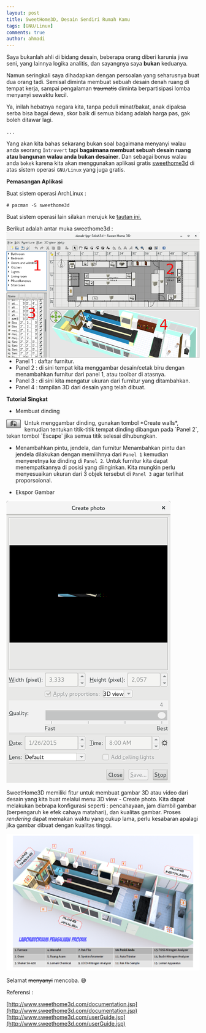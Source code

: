 ```yaml
---
layout: post
title: SweetHome3D, Desain Sendiri Rumah Kamu
tags: [GNU/Linux]
comments: true
author: ahmadi
--- 
```


Saya bukanlah ahli di bidang desain, beberapa orang diberi karunia jiwa seni, yang lainnya logika analitis, dan sayangnya saya **bukan** keduanya.

Namun seringkali saya dihadapkan dengan persoalan yang seharusnya buat dua orang tadi. Semisal diminta membuat sebuah desain denah ruang di tempat kerja, sampai pengalaman ~~traumatis~~ diminta berpartisipasi lomba menyanyi sewaktu kecil.

Ya, inilah hebatnya negara kita, tanpa peduli minat/bakat, anak dipaksa serba bisa bagai dewa, skor baik di semua bidang adalah harga pas, gak boleh ditawar lagi. 

`...`

Yang akan kita bahas sekarang bukan soal bagaimana menyanyi walau anda seorang `Introvert` tapi **bagaimana membuat sebuah desain ruang atau bangunan walau anda bukan desainer**. Dan sebagai bonus walau anda `bokek` karena kita akan menggunakan aplikasi gratis [sweethome3d](http://www.sweethome3d.com/) di atas sistem operasi `GNU/Linux` yang juga gratis.

**Pemasangan Aplikasi**

Buat sistem operasi ArchLinux :
```shell
# pacman -S sweethome3d
```
Buat sistem operasi lain silakan merujuk ke [tautan ini.](http://www.sweethome3d.com/userGuide.jsp#Installation)   

Berikut adalah antar muka sweethome3d :
<img border="0" src="/img/sh3d-antarmuka.png" style="float:left; margin-right:10px"/>

- Panel 1 : daftar furnitur.
- Panel 2 : di sini tempat kita menggambar desain/cetak biru dengan menambahkan furnitur dari panel 1, atau toolbar di atasnya.
- Panel 3 : di sini kita mengatur ukuran dari furnitur yang ditambahkan.
- Panel 4 : tampilan 3D dari desain yang telah dibuat.

**Tutorial Singkat**

- Membuat dinding
<img border="0" src="/img/sh3d-tembok.png" style="float:left; margin-right:10px"/>
Untuk menggambar dinding, gunakan tombol *Create walls*, kemudian tentukan titik-titik tempat dinding dibangun pada `Panel 2`, tekan tombol `Escape` jika semua titik selesai dihubungkan.

- Menambahkan pintu, jendela, dan furnitur
Menambahkan pintu dan jendela dilakukan dengan memilihnya dari `Panel 1` kemudian menyeretnya ke dinding di `Panel 2`. Untuk furnitur kita dapat menempatkannya di posisi yang diinginkan. Kita mungkin perlu menyesuaikan ukuran dari 3 objek tersebut di `Panel 3` agar terlihat proporsoional.

- Ekspor Gambar

<img border="0" src="/img/sh3d-eksporgambar.png"/>

SweetHome3D memiliki fitur untuk membuat gambar 3D atau video dari desain yang kita buat melalui menu 3D view - Create photo. Kita dapat melakukan bebrapa konfigurasi seperti : pencahayaan, jam diambil gambar (berpengaruh ke efek cahaya matahari), dan kualitas gambar. Proses *rendering* dapat memakan waktu yang cukup lama, perlu kesabaran apalagi jika gambar dibuat dengan kualitas tinggi.

<img border="0" src="/img/sh3d-denah.bmp"/>

Selamat ~~menyanyi~~ mencoba.
😅

Referensi :

[http://www.sweethome3d.com/documentation.jsp](http://www.sweethome3d.com/documentation.jsp) 
[http://www.sweethome3d.com/userGuide.jsp](http://www.sweethome3d.com/userGuide.jsp) 
